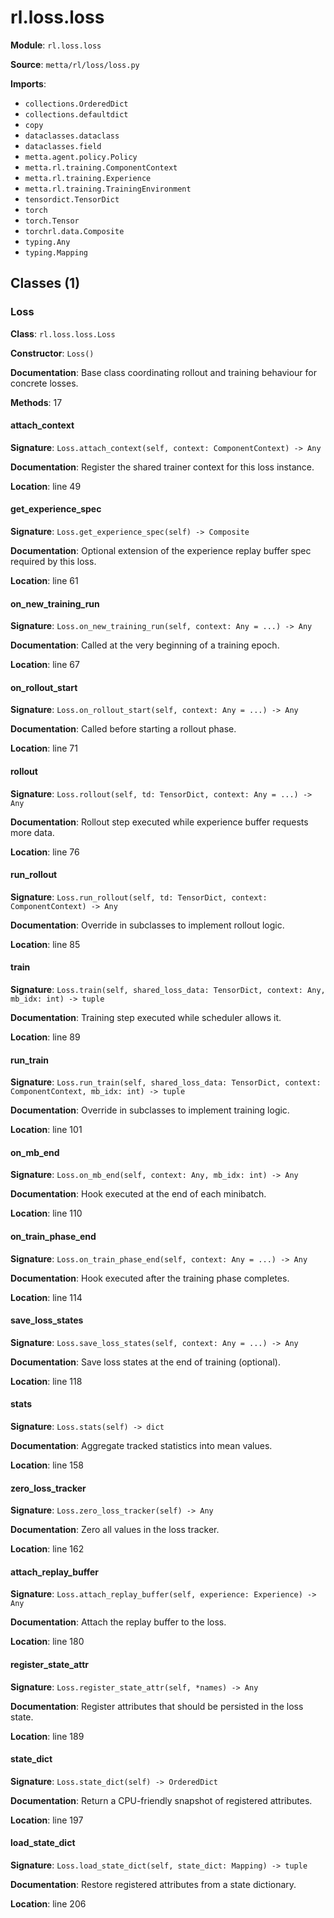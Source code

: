 # rl.loss.loss

**Module**: `rl.loss.loss`

**Source**: `metta/rl/loss/loss.py`

**Imports**:
- `collections.OrderedDict`
- `collections.defaultdict`
- `copy`
- `dataclasses.dataclass`
- `dataclasses.field`
- `metta.agent.policy.Policy`
- `metta.rl.training.ComponentContext`
- `metta.rl.training.Experience`
- `metta.rl.training.TrainingEnvironment`
- `tensordict.TensorDict`
- `torch`
- `torch.Tensor`
- `torchrl.data.Composite`
- `typing.Any`
- `typing.Mapping`

## Classes (1)

### Loss

**Class**: `rl.loss.loss.Loss`

**Constructor**: `Loss()`

**Documentation**: Base class coordinating rollout and training behaviour for concrete losses.

**Methods**: 17

#### attach_context

**Signature**: `Loss.attach_context(self, context: ComponentContext) -> Any`

**Documentation**: Register the shared trainer context for this loss instance.

**Location**: line 49

#### get_experience_spec

**Signature**: `Loss.get_experience_spec(self) -> Composite`

**Documentation**: Optional extension of the experience replay buffer spec required by this loss.

**Location**: line 61

#### on_new_training_run

**Signature**: `Loss.on_new_training_run(self, context: Any = ...) -> Any`

**Documentation**: Called at the very beginning of a training epoch.

**Location**: line 67

#### on_rollout_start

**Signature**: `Loss.on_rollout_start(self, context: Any = ...) -> Any`

**Documentation**: Called before starting a rollout phase.

**Location**: line 71

#### rollout

**Signature**: `Loss.rollout(self, td: TensorDict, context: Any = ...) -> Any`

**Documentation**: Rollout step executed while experience buffer requests more data.

**Location**: line 76

#### run_rollout

**Signature**: `Loss.run_rollout(self, td: TensorDict, context: ComponentContext) -> Any`

**Documentation**: Override in subclasses to implement rollout logic.

**Location**: line 85

#### train

**Signature**: `Loss.train(self, shared_loss_data: TensorDict, context: Any, mb_idx: int) -> tuple`

**Documentation**: Training step executed while scheduler allows it.

**Location**: line 89

#### run_train

**Signature**: `Loss.run_train(self, shared_loss_data: TensorDict, context: ComponentContext, mb_idx: int) -> tuple`

**Documentation**: Override in subclasses to implement training logic.

**Location**: line 101

#### on_mb_end

**Signature**: `Loss.on_mb_end(self, context: Any, mb_idx: int) -> Any`

**Documentation**: Hook executed at the end of each minibatch.

**Location**: line 110

#### on_train_phase_end

**Signature**: `Loss.on_train_phase_end(self, context: Any = ...) -> Any`

**Documentation**: Hook executed after the training phase completes.

**Location**: line 114

#### save_loss_states

**Signature**: `Loss.save_loss_states(self, context: Any = ...) -> Any`

**Documentation**: Save loss states at the end of training (optional).

**Location**: line 118

#### stats

**Signature**: `Loss.stats(self) -> dict`

**Documentation**: Aggregate tracked statistics into mean values.

**Location**: line 158

#### zero_loss_tracker

**Signature**: `Loss.zero_loss_tracker(self) -> Any`

**Documentation**: Zero all values in the loss tracker.

**Location**: line 162

#### attach_replay_buffer

**Signature**: `Loss.attach_replay_buffer(self, experience: Experience) -> Any`

**Documentation**: Attach the replay buffer to the loss.

**Location**: line 180

#### register_state_attr

**Signature**: `Loss.register_state_attr(self, *names) -> Any`

**Documentation**: Register attributes that should be persisted in the loss state.

**Location**: line 189

#### state_dict

**Signature**: `Loss.state_dict(self) -> OrderedDict`

**Documentation**: Return a CPU-friendly snapshot of registered attributes.

**Location**: line 197

#### load_state_dict

**Signature**: `Loss.load_state_dict(self, state_dict: Mapping) -> tuple`

**Documentation**: Restore registered attributes from a state dictionary.

**Location**: line 206



